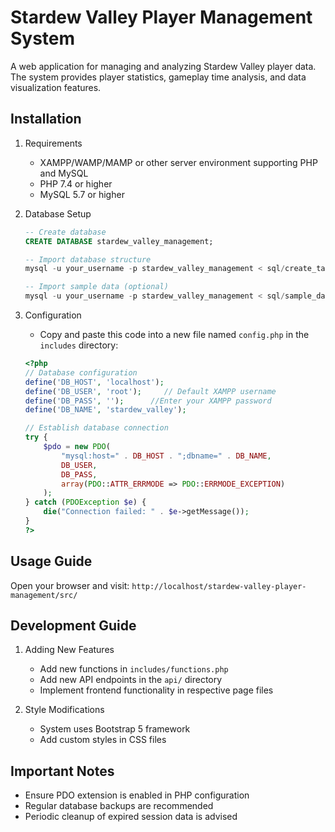 # Stardew Valley Player Management System

A web application for managing and analyzing Stardew Valley player data. The system provides player statistics, gameplay time analysis, and data visualization features.


## Installation

1. Requirements
   - XAMPP/WAMP/MAMP or other server environment supporting PHP and MySQL
   - PHP 7.4 or higher
   - MySQL 5.7 or higher

2. Database Setup
   ```sql
   -- Create database
   CREATE DATABASE stardew_valley_management;
   
   -- Import database structure
   mysql -u your_username -p stardew_valley_management < sql/create_tables.sql
   
   -- Import sample data (optional)
   mysql -u your_username -p stardew_valley_management < sql/sample_data.sql
   ```

3. Configuration
   - Copy and paste this code into a new file named `config.php` in the `includes` directory:
   ```php
   <?php
   // Database configuration
   define('DB_HOST', 'localhost');
   define('DB_USER', 'root');     // Default XAMPP username
   define('DB_PASS', '');      //Enter your XAMPP password 
   define('DB_NAME', 'stardew_valley');

   // Establish database connection
   try {
       $pdo = new PDO(
           "mysql:host=" . DB_HOST . ";dbname=" . DB_NAME,
           DB_USER,
           DB_PASS,
           array(PDO::ATTR_ERRMODE => PDO::ERRMODE_EXCEPTION)
       );
   } catch (PDOException $e) {
       die("Connection failed: " . $e->getMessage());
   }
   ?>
   ```



## Usage Guide

Open your browser and visit: `http://localhost/stardew-valley-player-management/src/`


## Development Guide

1. Adding New Features
   - Add new functions in `includes/functions.php`
   - Add new API endpoints in the `api/` directory
   - Implement frontend functionality in respective page files

2. Style Modifications
   - System uses Bootstrap 5 framework
   - Add custom styles in CSS files

## Important Notes

- Ensure PDO extension is enabled in PHP configuration
- Regular database backups are recommended
- Periodic cleanup of expired session data is advised
